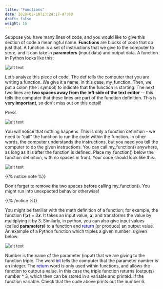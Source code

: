 ```yaml
---
title: "Functions"
date: 2020-02-10T13:24:17-07:00
draft: false
weight: 16
--- 
```


Suppose you have many lines of code, and you would like to give this section of code a meaningful name. <b>Functions</b> are blocks of code that do just that. A function is a set of instructions that we give to the computer to store, and it can take in <b>parameters</b> (input data) and output data. A function in Python looks like this:

![alt text](../media/function.png "sample function with explanation")

Let’s analyze this piece of code. The def tells the computer that you are writing a function. We give it a name, in this case, my_function. Then, we put a colon (the : symbol) to indicate that the function is starting. The next two lines are <b>two spaces away from the left side of the text editor</b> -- this tells the computer that these lines are part of the function definition. This is <b>very important</b>, so don't miss out on this detail!

Press 

![alt text](../media/run.png "run button")

You will notice that nothing happens. This is only a function definition - we need to “call” the function to run the code within the function. In other words, the computer understands the instructions, but you need you tell the computer to do the given instructions. You can call my_function() anywhere, as long as it is after the function is defined. Place my_function() below the function definition, with no spaces in front. Your code should look like this:
 
![alt text](../media/my_function.png "how my_function() should look now")

{{% notice note %}}

Don't forget to remove the two spaces before calling my_function(). You might run into unexpected behavior otherwise! 

{{% /notice %}}

You might be familiar with the math definition of a function; for example,
the function 𝒇(𝒙) = 3𝒙. It takes an input value, 𝒙, and transforms the value by multiplying it by 3. Similarly, in python, you can also give input values (called <b>parameters</b>) to a function and <font color="blue">return</font> (or produce) an output value. An example of a Python function which triples a given
number is given below:

![alt text](../media/function_triples.png "sample function the triples a given number")

Number is the name of the parameter (input) that we are giving to the function triple. The word <font color="blue">int</font> tells the computer that the parameter number is an integer. The <font color="blue">return</font> word is only used within functions, and allows the function to output a value. In this case the triple function returns (outputs) number * 3, which then can be stored in a variable and printed. If the function variable. Check that the code above prints out the number 6.
